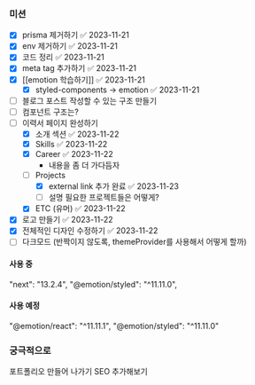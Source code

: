 
### 미션
- [x] prisma 제거하기 ✅ 2023-11-21
- [x] env 제거하기 ✅ 2023-11-21
- [x] 코드 정리 ✅ 2023-11-21
- [x] meta tag 추가하기 ✅ 2023-11-21
- [x] [[emotion 학습하기]] ✅ 2023-11-21
	- [x] styled-components -> emotion ✅ 2023-11-21
- [ ] 블로그 포스트 작성할 수 있는 구조 만들기
- [ ] 컴포넌트 구조는?
- [ ] 이력서 페이지 완성하기
	- [x] 소개 섹션 ✅ 2023-11-22
	- [x] Skills ✅ 2023-11-22
	- [x] Career ✅ 2023-11-22
		- 내용을  좀 더 가다듬자
	- [ ] Projects
		- [x] external link 추가 완료 ✅ 2023-11-23
		- [ ] 설명 필요한 프로젝트들은 어떻게?
	- [x] ETC (유머) ✅ 2023-11-22
- [x] 로고 만들기 ✅ 2023-11-22
- [x] 전체적인 디자인 수정하기 ✅ 2023-11-22
- [ ] 다크모드 (반짝이지 않도록, themeProvider를 사용해서 어떻게 할까)

#### 사용 중
"next": "13.2.4",
"@emotion/styled": "^11.11.0",

#### 사용 예정
"@emotion/react": "^11.11.1",
"@emotion/styled": "^11.11.0"


### 궁극적으로
포트폴리오 만들어 나가기
SEO 추가해보기